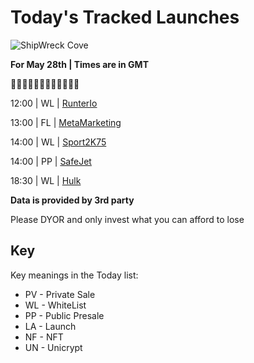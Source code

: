 
# Today's Tracked Launches

![ShipWreck Cove](https://files.catbox.moe/24q2m5.jpg) 

**For May 28th | Times are in GMT**

🏴‍☠️🏴‍☠️🏴‍☠️🏴‍☠️🏴‍☠️🏴‍☠️

12:00 | WL |  [RunterIo](https://t.me/RunterIO)

13:00 | FL |  [MetaMarketing](https://t.me/MetaMarketingDAO)

14:00 | WL |  [Sport2K75](https://t.me/sports2k75)

14:00 | PP |  [SafeJet](https://t.me/safejetofficial)

18:30 | WL |  [Hulk](https://t.me/HULK_TOKEN)


**Data is provided by 3rd party**

Please DYOR and only invest what you can afford to lose

## Key
Key meanings in the Today list:

- PV - Private Sale
- WL - WhiteList
- PP - Public Presale
- LA - Launch
- NF - NFT
- UN - Unicrypt